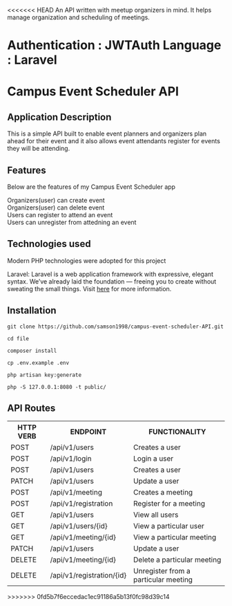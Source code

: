 <<<<<<< HEAD
An API written with meetup organizers in mind. It helps manage organization and scheduling of meetings. 

Authentication : JWTAuth
Language : Laravel
=======
# Campus Event Scheduler API


## Application Description
This is a simple API built to enable event planners and organizers plan ahead for their event and it also allows event attendants register for events they will be attending.

## Features
Below are the features of my Campus Event Scheduler app

Organizers(user) can create event<br/>
Organizers(user) can delete event<br/>
Users can register to attend an event<br/>
Users can unregister from attedning an event<br/>



## Technologies used

Modern PHP technologies were adopted for this project

Laravel: Laravel is a web application framework with expressive, elegant syntax. We’ve already laid the foundation — freeing you to create without sweating the small things.
Visit [here](https://laravel.com/) for more information.



## Installation

```
git clone https://github.com/samson1998/campus-event-scheduler-API.git

cd file

composer install

cp .env.example .env

php artisan key:generate

php -S 127.0.0.1:8080 -t public/
```





## API Routes

<table>
<tr><th>HTTP VERB</th><th>ENDPOINT</th><th>FUNCTIONALITY</th></tr>
<tr><td>POST</td> <td>/api/v1/users</td>  <td>Creates a user</td></tr>
<tr><td>POST</td> <td>/api/v1/login</td>  <td>Login a user</td></tr>
<tr><td>POST</td> <td>/api/v1/users</td>  <td>Creates a user</td></tr>
<tr><td>PATCH</td> <td>/api/v1/users</td>  <td>Update a user</td></tr>
    
<tr><td>POST</td> <td>/api/v1/meeting</td>  <td>Creates a meeting</td></tr>
<tr><td>POST</td> <td>/api/v1/registration</td>  <td>Register for a meeting</td></tr>

<tr><td>GET</td> <td>/api/v1/users</td>  <td>View all users</td></tr>
<tr><td>GET</td> <td>/api/v1/users/{id}</td>  <td>View a particular user</td></tr>
<tr><td>GET</td> <td>/api/v1/meeting/{id}</td>  <td>View a particular meeting</td></tr>
<tr><td>PATCH</td> <td>/api/v1/users</td>  <td>Update a user</td></tr>
<tr><td>DELETE</td> <td>/api/v1/meeting/{id}</td>  <td>Delete a particular meeting</td></tr>
<tr><td>DELETE</td> <td>/api/v1/registration/{id}</td>  <td>Unregister from a particular meeting</td></tr>



</table>
>>>>>>> 0fd5b7f6eccedac1ec91186a5b13f0fc98d39c14
